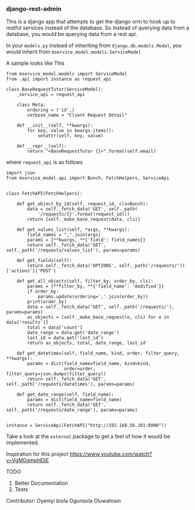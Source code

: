 ### django-rest-admin

This is a django app that attempts to get the django orm to hook up to restful services
instead of the database. So instead of querying data from a database, you would be querying 
data from a rest api.

In your `models.py` instead of inheriting from `django.db.models.Model`, you would
inherit from `mservice_model.models.ServiceModel`

A sample looks like This

```
from mservice_model.models import ServiceModel
from .api import instance as request_api

class BaseRequestTutor(ServiceModel):
    _service_api = request_api

    class Meta:
        ordering = ('id',)
        verbose_name = "Client Request Detail"

    def __init__(self, **kwargs):
        for key, value in kwargs.items():
            setattr(self, key, value)

    def __repr__(self):
        return "<BaseRequestTutor {}>".format(self.email)

``` 

where `request_api` is as follows

```
import json
from mservice_model.api import Bunch, FetchHelpers, ServiceApi


class FetchAPI(FetchHelpers):

    def get_object_by_id(self, request_id, cls=Bunch):
        data = self._fetch_data('GET', self._path(
            '/requests/{}'.format(request_id)))
        return [self._make_base_request(data, cls)]

    def get_values_list(self, *args, **kwargs):
        field_names = ",".join(args)
        params = {**kwargs, **{'field': field_names}}
        return self._fetch_data('GET', self._path('/requests/values_list'), params=params)

    def get_fields(self):
        return self._fetch_data('OPTIONS', self._path('/requests/'))['actions']['POST']

    def get_all_objects(self, filter_by, order_by, cls):
        params = {**filter_by, **{'field_name': 'modified'}}
        if order_by:
            params.update(ordering=','.join(order_by))
        print(order_by)
        data = self._fetch_data('GET', self._path('/requests/'), params=params)
        as_objects = [self._make_base_request(o, cls) for o in data['results']]
        total = data['count']
        date_range = data.get('date_range')
        last_id = data.get('last_id')
        return as_objects, total, date_range, last_id

    def get_datetimes(self, field_name, kind, order, filter_query, **kwargs):
        params = dict(field_name=field_name, kind=kind,
                      order=order, filter_query=json.dumps(filter_query))
        return self._fetch_data('GET', self._path('/requests/datetimes'), params=params)

    def get_date_range(self, field_name):
        params = dict(field_name=field_name)
        return self._fetch_data('GET', self._path('/requests/date_range'), params=params)


instance = ServiceApi(FetchAPI("http://192.168.56.101:8000"))

```
Take a look at the `external` package to get a feel of how it would be implemented.

Inspiration for this project
https://www.youtube.com/watch?v=VgM0qmpHDiE

TODO

1. Better Documentation
2. Tests

Contributor:
Oyeniyi biola
Ogunsola Oluwatosin